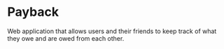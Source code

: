 # Payback
Web application that allows users and their friends to keep track of what they owe and are owed from each other.
